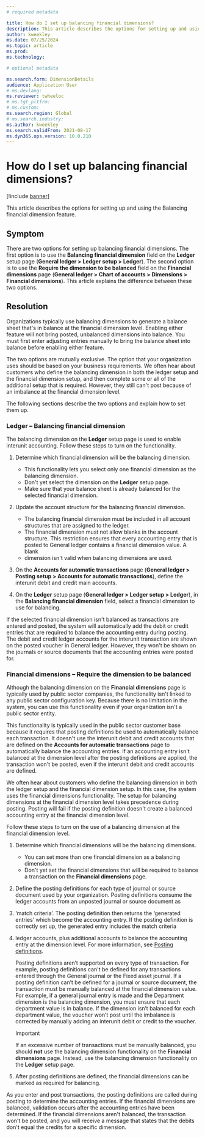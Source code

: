```yaml
---
# required metadata

title: How do I set up balancing financial dimensions?
description: This article describes the options for setting up and using the Balancing financial dimension feature.
author: kweekley
ms.date: 07/25/2024
ms.topic: article
ms.prod: 
ms.technology: 

# optional metadata

ms.search.form: DimensionDetails
audience: Application User
# ms.devlang: 
ms.reviewer: twheeloc
# ms.tgt_pltfrm: 
# ms.custom: 
ms.search.region: Global 
# ms.search.industry: 
ms.author: kweekley
ms.search.validFrom: 2021-08-17
ms.dyn365.ops.version: 10.0.210
---
```


# How do I set up balancing financial dimensions?

[!include [banner](../includes/banner.md)]

This article describes the options for setting up and using the Balancing financial dimension feature.

## Symptom

There are two options for setting up balancing financial dimensions. The first option is to use the **Balancing financial dimension** field on the **Ledger** setup page (**General ledger \> Ledger setup \> Ledger**).
The second option is to use the **Require the dimension to be balanced** field on the **Financial dimensions** page (**General ledger > Chart of accounts \> Dimensions \> Financial dimensions**). This article 
explains the difference between these two options.

## Resolution

Organizations typically use balancing dimensions to generate a balance sheet that's in balance at the financial dimension level. Enabling either feature will not bring posted, unbalanced dimensions into balance.
You must first enter adjusting entries manually to bring the balance sheet into balance before enabling either feature.

The two options are mutually exclusive. The option that your organization uses should be based on your business requirements. We often hear about customers who define the balancing dimension in both the ledger 
setup and the financial dimension setup, and then complete some or all of the additional setup that is required. However, they still can't post because of an imbalance at the financial dimension level.

The following sections describe the two options and explain how to set them up.

### Ledger – Balancing financial dimension

The balancing dimension on the **Ledger** setup page is used to enable interunit accounting. Follow these steps to turn on the functionality.

1. Determine which financial dimension will be the balancing dimension.

    - This functionality lets you select only one financial dimension as the balancing dimension.
    - Don't yet select the dimension on the **Ledger** setup page.
    - Make sure that your balance sheet is already balanced for the selected financial dimension.

2. Update the account structure for the balancing financial dimension.

    - The balancing financial dimension must be included in all account structures that are assigned to the ledger.
    - The financial dimension must not allow blanks in the account structure. This restriction ensures that every accounting entry that is posted to General ledger contains a financial dimension value. A blank
    - dimension isn't valid when balancing dimensions are used.

3. On the **Accounts for automatic transactions** page (**General ledger \> Posting setup \> Accounts for automatic transactions**), define the interunit debit and credit main accounts.
4. On the **Ledger** setup page (**General ledger \> Ledger setup \> Ledger**), in the **Balancing financial dimension** field, select a financial dimension to use for balancing.

If the selected financial dimension isn't balanced as transactions are entered and posted, the system will automatically add the debit or credit entries that are required to balance the accounting entry during 
posting. The debit and credit ledger accounts for the interunit transaction are shown on the posted voucher in General ledger. However, they won't be shown on the journals or source documents that the accounting 
entries were posted for.

### Financial dimensions – Require the dimension to be balanced

Although the balancing dimension on the **Financial dimensions** page is typically used by public sector companies, the functionality isn't linked to any public sector configuration key. Because there is no 
limitation in the system, you can use this functionality even if your organization isn't a public sector entity.

This functionality is typically used in the public sector customer base because it requires that posting definitions be used to automatically balance each transaction. It doesn't use the interunit debit and credit
accounts that are defined on the **Accounts for automatic transactions** page to automatically balance the accounting entries. If an accounting entry isn't balanced at the dimension level after the posting 
definitions are applied, the transaction won't be posted, even if the interunit debit and credit accounts are defined.

We often hear about customers who define the balancing dimension in both the ledger setup and the financial dimension setup. In this case, the system uses the financial dimensions functionality. The setup for 
balancing dimensions at the financial dimension level takes precedence during posting. Posting will fail if the posting definition doesn't create a balanced accounting entry at the financial dimension level.

Follow these steps to turn on the use of a balancing dimension at the financial dimension level.

1. Determine which financial dimensions will be the balancing dimensions.

    - You can set more than one financial dimension as a balancing dimension.
    - Don't yet set the financial dimensions that will be required to balance a transaction on the **Financial dimensions** page.

2. Define the posting definitions for each type of journal or source document used by your organization. Posting definitions consume the ledger accounts from an unposted journal or source document as
3. ‘match criteria’. The posting definition then returns the ‘generated entries’ which become the accounting entry. If the posting definition is correctly set up, the generated entry includes the match criteria
4. ledger accounts, plus additional accounts to balance the accounting entry at the dimension level. For more information, see [Posting definitions](posting-definitions.md). 

   Posting definitions aren’t supported on every type of transaction. For example, posting definitions can't be defined for any transactions entered through the General journal or the Fixed asset journal. If a
   posting definition can’t be defined for a journal or source document, the transaction must be manually balanced at the financial dimension value. For example, if a general journal entry is made and the
   Department dimension is the balancing dimension, you must ensure that each department value is in balance.  If the dimension isn’t balanced for each department value, the voucher won’t post until the imbalance
    is corrected by manually adding an interunit debit or credit to the voucher. 

    > [!IMPORTANT]
    > If an excessive number of transactions must be manually balanced, you should **not** use the balancing dimension functionality on the **Financial dimensions** page. Instead, use the balancing dimension
    > functionality on the **Ledger** setup page.
6. After posting definitions are defined, the financial dimensions can be marked as required for balancing.

As you enter and post transactions, the posting definitions are called during posting to determine the accounting entries. If the financial dimensions are balanced, validation occurs after the accounting entries 
have been determined. If the financial dimensions aren't balanced, the transaction won't be posted, and you will receive a message that states that the debits don't equal the credits for a specific dimension.
